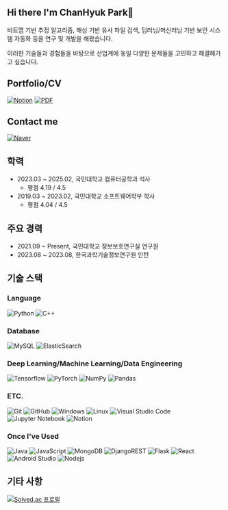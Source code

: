 ## Hi there I'm ChanHyuk Park👋

비트맵 기반 추정 알고리즘, 해싱 기반 유사 파일 검색, 딥러닝/머신러닝 기반 보안 시스템 자동화 등을 연구 및 개발을 해왔습니다.

이러한 기술들과 경험들을 바탕으로 산업계에 놓일 다양한 문제들을 고민하고 해결해가고 싶습니다.

## Portfolio/CV
[![Notion](https://img.shields.io/badge/Portfolio-F3F3F3.svg?style=for-the-badge&logo=notion&logoColor=black)](https://loving-ninja-d09.notion.site/2bdbcb4d269f4af98183d3885f2d08da)
[![PDF](https://img.shields.io/badge/CV-red?style=for-the-badge&logo=adobeacrobatreader&logoColor=white)]([https://example.com/your-pdf-link](박찬혁_CV.pdf))


## Contact me
[![Naver](https://img.shields.io/badge/pbkpch@naver.com-03C75A?style=for-the-badge&logo=gmail&logoColor=white)](mailto:pbkpch@naver.com)

## 학력
- 2023.03 ~ 2025.02, 국민대학교 컴퓨터공학과 석사
    - 평점 4.19 / 4.5
- 2019.03 ~ 2023.02, 국민대학교 소프트웨어학부 학사
    - 평점 4.04 / 4.5

## 주요 경력
- 2021.09 ~ Present, 국민대학교 정보보호연구실 연구원
- 2023.08 ~ 2023.08, 한국과학기술정보연구원 인턴


## 기술 스택

### Language
![Python](https://img.shields.io/badge/python-3670A0?style=for-the-badge&logo=python&logoColor=ffdd54)
![C++](https://img.shields.io/badge/c++-%2300599C.svg?style=for-the-badge&logo=c%2B%2B&logoColor=white)

### Database
![MySQL](https://img.shields.io/badge/mysql-%2300f.svg?style=for-the-badge&logo=mysql&logoColor=white)
![ElasticSearch](https://img.shields.io/badge/-ElasticSearch-005571?style=for-the-badge&logo=elasticsearch)

### Deep Learning/Machine Learning/Data Engineering
![Tensorflow](https://img.shields.io/badge/TensorFlow-FF3F06?style=for-the-badge&logo=tensorflow&logoColor=white)
![PyTorch](https://img.shields.io/badge/PyTorch-EE4C2C?style=for-the-badge&logo=pytorch&logoColor=white)
![NumPy](https://img.shields.io/badge/NumPy-Scientific%20Computing-%23013243?logo=numpy&logoColor=white)
![Pandas](https://img.shields.io/badge/Pandas-Data%20Analysis-%23150458?logo=pandas&logoColor=white)

### ETC.
![Git](https://img.shields.io/badge/git-%23F05033.svg?style=for-the-badge&logo=git&logoColor=white)
![GitHub](https://img.shields.io/badge/github-%23121011.svg?style=for-the-badge&logo=github&logoColor=white)
![Windows](https://img.shields.io/badge/Windows-0078D6?style=for-the-badge&logo=windows&logoColor=white)
![Linux](https://img.shields.io/badge/Linux-FCC624?style=for-the-badge&logo=linux&logoColor=black)
![Visual Studio Code](https://img.shields.io/badge/Visual%20Studio%20Code-0078d7.svg?style=for-the-badge&logo=visual-studio-code&logoColor=white)
![Jupyter Notebook](https://img.shields.io/badge/jupyter-%23FA0F00.svg?style=for-the-badge&logo=jupyter&logoColor=white)
![Notion](https://img.shields.io/badge/Notion-F3F3F3.svg?style=for-the-badge&logo=notion&logoColor=black)

### Once I've Used
![Java](https://img.shields.io/badge/java-%23ED8B00.svg?style=for-the-badge&logo=openjdk&logoColor=white)
![JavaScript](https://img.shields.io/badge/javascript-%23323330.svg?style=for-the-badge&logo=javascript&logoColor=%23F7DF1E)
![MongoDB](https://img.shields.io/badge/MongoDB-%234ea94b.svg?style=for-the-badge&logo=mongodb&logoColor=white)
![DjangoREST](https://img.shields.io/badge/DJANGO-REST-ff1709?style=for-the-badge&logo=django&logoColor=white&color=ff1709&labelColor=gray)
![Flask](https://img.shields.io/badge/flask-%23000.svg?style=for-the-badge&logo=flask&logoColor=white)
![React](https://img.shields.io/badge/react-%2320232a.svg?style=for-the-badge&logo=react&logoColor=%2361DAFB)
![Android Studio](https://img.shields.io/badge/Android%20Studio-3DDC84.svg?style=for-the-badge&logo=android-studio&logoColor=white)
![Nodejs](https://img.shields.io/badge/node.js-339933?style=for-the-badge&logo=Node.js&logoColor=white)


 
## 기타 사항
[![Solved.ac 프로필](http://mazassumnida.wtf/api/v2/generate_badge?boj=pbkpch)](https://solved.ac/pbkpch)



